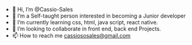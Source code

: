 - 👋 Hi, I’m @Cassio-Sales
- 👀 I’m  a Self-taught person interested in becoming a Junior developer
- 🌱 I’m currently learning css, html, java script, react native.
- 💞️ I’m looking to collaborate in front end, back end Projects.
- 📫 How to reach me cassiososales@gmail.com

<!---
Cassio-Sales/Cassio-Sales is a ✨ special ✨ repository because its `README.md` (this file) appears on your GitHub profile.
You can click the Preview link to take a look at your changes.
--->
